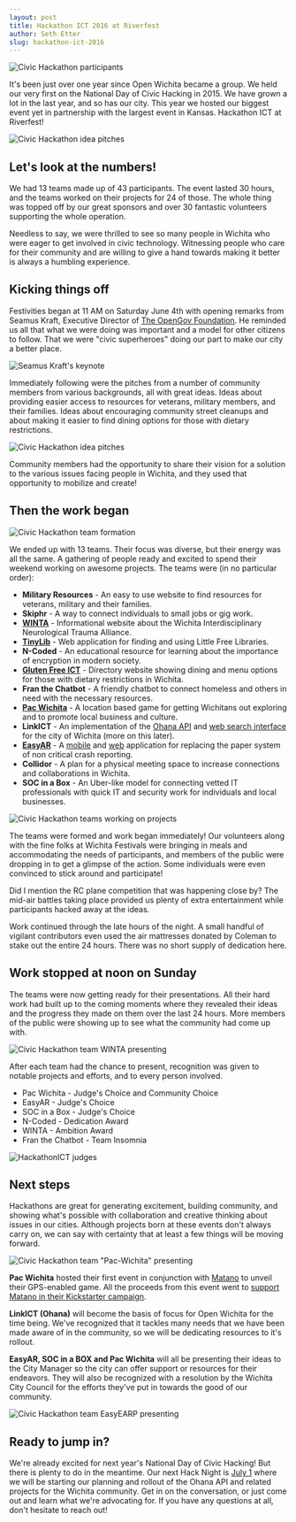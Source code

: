```yaml
---
layout: post
title: Hackathon ICT 2016 at Riverfest
author: Seth Etter
slug: hackathon-ict-2016
---
```


![Civic Hackathon participants](/assets/img/posts/hackathon46.jpg)

It's been just over one year since Open Wichita became a group. We held our very first on the National Day of Civic Hacking in 2015. We have grown a lot in the last year, and so has our city. This year we hosted our biggest event yet in partnership with the largest event in Kansas. Hackathon ICT at Riverfest!

![Civic Hackathon idea pitches](/assets/img/posts/hackathon47.jpg)

## Let's look at the numbers!

We had 13 teams made up of 43 participants. The event lasted 30 hours, and the teams worked on their projects for 24 of those. The whole thing was topped off by our great sponsors and over 30 fantastic volunteers supporting the whole operation.

Needless to say, we were thrilled to see so many people in Wichita who were eager to get involved in civic technology. Witnessing people who care for their community and are willing to give a hand towards making it better is always a humbling experience.

## Kicking things off

Festivities began at 11 AM on Saturday June 4th with opening remarks from Seamus Kraft, Executive Director of [The OpenGov Foundation](http://opengovfoundation.org/). He reminded us all that what we were doing was important and a model for other citizens to follow. That we were "civic superheroes" doing our part to make our city a better place.

![Seamus Kraft's keynote](/assets/img/posts/hackathon43.jpg)

Immediately following were the pitches from a number of community members from various backgrounds, all with great ideas. Ideas about providing easier access to resources for veterans, military members, and their families. Ideas about encouraging community street cleanups and about making it easier to find dining options for those with dietary restrictions. 

![Civic Hackathon idea pitches](/assets/img/posts/hackathon62.jpg)

Community members had the opportunity to share their vision for a solution to the various issues facing people in Wichita, and they used that opportunity to mobilize and create!

## Then the work began

![Civic Hackathon team formation](/assets/img/posts/hackathon5-1.jpg)

We ended up with 13 teams. Their focus was diverse, but their energy was all the same. A gathering of people ready and excited to spend their weekend working on awesome projects. The teams were (in no particular order):

* **Military Resources** - An easy to use website to find resources for veterans, military and their families.
* **Skiphr** - A way to connect individuals to small jobs or gig work.
* [**WINTA**](http://wintalliance.org) - Informational website about the Wichita Interdisciplinary Neurological Trauma Alliance.
* [**TinyLib**](https://tinylib.herokuapp.com) - Web application for finding and using Little Free Libraries.
* **N-Coded** - An educational resource for learning about the importance of encryption in modern society.
* [**Gluten Free ICT**](https://gfreeict.github.io/) - Directory website showing dining and menu options for those with dietary restrictions in Wichita.
* **Fran the Chatbot** - A friendly chatbot to connect homeless and others in need with the necessary resources.
* [**Pac Wichita**](https://www.facebook.com/events/1032645476829134/) - A location based game for getting Wichitans out exploring and to promote local business and culture.
* **LinkICT** - An implementation of the [Ohana API](https://github.com/codeforamerica/ohana-api) and [web search interface](https://github.com/codeforamerica/ohana-web-search) for the city of Wichita (more on this later).
* [**EasyAR**](https://github.com/kjcodeacct/easy-earp-service) - A [mobile](https://github.com/kjcodeacct/easy-earp-app) and [web](https://github.com/kjcodeacct/easy-earp-webpanel) application for replacing the paper system of non critical crash reporting.
* **Collidor** - A plan for a physical meeting space to increase connections and collaborations in Wichita.
* **SOC in a Box** - An Uber-like model for connecting vetted IT professionals with quick IT and security work for individuals and local businesses.

![Civic Hackathon teams working on projects](/assets/img/posts/hackathon8.jpg)

The teams were formed and work began immediately! Our volunteers along with the fine folks at Wichita Festivals were bringing in meals and accommodating the needs of participants, and members of the public were dropping in to get a glimpse of the action. Some individuals were even convinced to stick around and participate!

Did I mention the RC plane competition that was happening close by? The mid-air battles taking place provided us plenty of extra entertainment while participants hacked away at the ideas.

Work continued through the late hours of the night. A small handful of vigilant contributors even used the air mattresses donated by Coleman to stake out the entire 24 hours. There was no short supply of dedication here.

## Work stopped at noon on Sunday

The teams were now getting ready for their presentations. All their hard work had built up to the coming moments where they revealed their ideas and the progress they made on them over the last 24 hours. More members of the public were showing up to see what the community had come up with. 

![Civic Hackathon team WINTA presenting](/assets/img/posts/hackathon20.jpg)

After each team had the chance to present, recognition was given to notable projects and efforts, and to every person involved.

* Pac Wichita - Judge's Choice and Community Choice
* EasyAR - Judge's Choice
* SOC in a Box - Judge's Choice
* N-Coded - Dedication Award
* WINTA - Ambition Award
* Fran the Chatbot - Team Insomnia

![HackathonICT judges](/assets/img/posts/hackathon30.jpg)

## Next steps

Hackathons are great for generating excitement, building community, and showing what's possible with collaboration and creative thinking about issues in our cities. Although projects born at these events don't always carry on, we can say with certainty that at least a few things will be moving forward.

![Civic Hackathon team "Pac-Wichita" presenting](/assets/img/posts/hackathon15-1.jpg)

**Pac Wichita** hosted their first event in conjunction with [Matano](http://matano.co/) to unveil their GPS-enabled game. All the proceeds from this event went to [support Matano in their Kickstarter campaign](https://www.kickstarter.com/projects/toby-kriwiel/matano-fair-trade-sports-apparel-for-the-everyday?token=a25045de).

**LinkICT (Ohana)** will become the basis of focus for Open Wichita for the time being. We've recognized that it tackles many needs that we have been made aware of in the community, so we will be dedicating resources to it's rollout.

**EasyAR, SOC in a BOX and Pac Wichita** will all be presenting their ideas to the City Manager so the city can offer support or resources for their endeavors. They will also be recognized with a resolution by the Wichita City Council for the efforts they've put in towards the good of our community.

![Civic Hackathon team EasyEARP presenting](/assets/img/posts/hackathon26.jpg)

## Ready to jump in?

We're already excited for next year's National Day of Civic Hacking! But there is plenty to do in the meantime. Our next Hack Night is [July 1](http://www.meetup.com/openwichita/events/231823222/) where we will be starting our planning and rollout of the Ohana API and related projects for the Wichita community. Get in on the conversation, or just come out and learn what we're advocating for. If you have any questions at all, don't hesitate to reach out!

